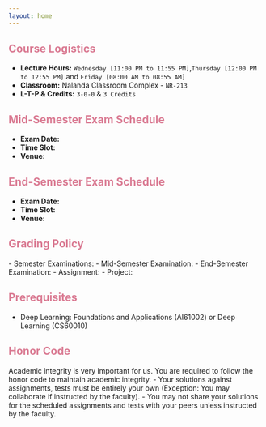 ```yaml
---
layout: home
---
```

<h2 style="color: #da7b93;"><b>Course Logistics</b></h2>

- **Lecture Hours:** `Wednesday [11:00 PM to 11:55 PM]`,`Thursday [12:00 PM to 12:55 PM]` and `Friday [08:00 AM to 08:55 AM]`
- **Classroom:** Nalanda Classroom Complex - `NR-213`
- **L-T-P & Credits:** `3-0-0` & `3 Credits`

<h2 style="color: #da7b93;"><b>Mid-Semester Exam Schedule</b></h2>

- **Exam Date:** 
- **Time Slot:** 
- **Venue:** 

<h2 style="color: #da7b93;"><b>End-Semester Exam Schedule</b></h2>

- **Exam Date:** 
- **Time Slot:** 
- **Venue:** 

<h2 style="color: #da7b93;"><b>Grading Policy</b></h2>
- Semester Examinations:
    - Mid-Semester Examination: 
    - End-Semester Examination: 
- Assignment: 
- Project: 

<h2 style="color: #da7b93;"><b>Prerequisites</b></h2>

- Deep Learning: Foundations and Applications (AI61002) or Deep Learning (CS60010)

<h2 style="color: #da7b93;"><b>Honor Code</b></h2>
Academic integrity is very important for us. You are required to follow the honor code to maintain academic integrity.
- Your solutions against assignments, tests must be entirely your own (Exception: You may collaborate if instructed by the faculty).
- You may not share your solutions for the scheduled assignments and tests with your peers unless instructed by the faculty.

